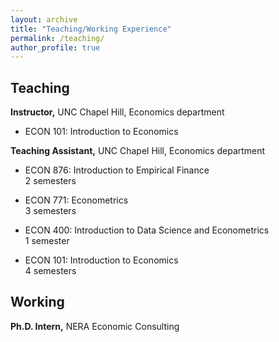 ```yaml
---
layout: archive
title: "Teaching/Working Experience"
permalink: /teaching/
author_profile: true
---
```


## Teaching

**Instructor,** UNC Chapel Hill, Economics department

* ECON 101: Introduction to Economics

**Teaching Assistant,** UNC Chapel Hill, Economics department

* ECON 876: Introduction to Empirical Finance\
2 semesters

* ECON 771: Econometrics\
3 semesters

* ECON 400: Introduction to Data Science and Econometrics\
1 semester

* ECON 101: Introduction to Economics\
4 semesters

## Working

**Ph.D. Intern,** NERA Economic Consulting



<!-- HTML
---
layout: archive
title: "Teaching/Working Experience"
permalink: /teaching/
author_profile: true
---




{% include base_path %}

{% for post in site.teaching reversed %}
  {% include archive-single.html %}
{% endfor %}
-->
